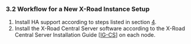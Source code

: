 ### 3.2 Workflow for a New X-Road Instance Setup

1.  Install HA support according to steps listed in section [4](#4-general-installation-of-ha-support).
2.  Install the X-Road Central Server software according to the X-Road Central Server Installation Guide \[[IG-CS](#Ref_IG-CS)\] on each node.